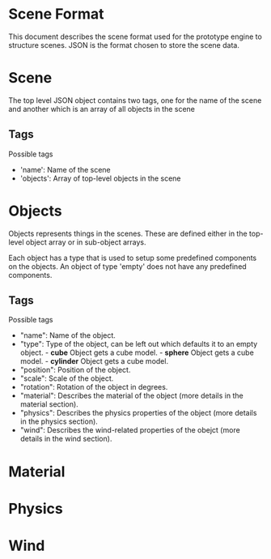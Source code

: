 # Scene Format
This document describes the scene format used for the prototype engine to 
structure scenes. JSON is the format chosen to store the scene data.

# Scene
The top level JSON object contains two tags, one for the name of the scene and 
another which is an array of all objects in the scene

## Tags
Possible tags
- 'name': Name of the scene
- 'objects': Array of top-level objects in the scene

# Objects
Objects represents things in the scenes. These are defined either in the 
top-level object array or in sub-object arrays. 

Each object has a type that is used to setup some predefined components on the 
objects. An object of type 'empty' does not have any predefined components.

## Tags
Possible tags

- "name": Name of the object.
- "type": Type of the object, can be left out which defaults it to an empty 
          object.
          - **cube** Object gets a cube model.
          - **sphere** Object gets a cube model.
          - **cylinder** Object gets a cube model.
- "position": Position of the object.
- "scale": Scale of the object.
- "rotation": Rotation of the object in degrees.
- "material": Describes the material of the object (more details in the material 
              section).
- "physics": Describes the physics properties of the object (more details in the 
             physics section).
- "wind": Describes the wind-related properties of the obejct (more details in 
          the wind section).

# Material


# Physics


# Wind
